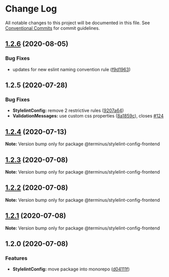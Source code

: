 # Change Log

All notable changes to this project will be documented in this file.
See [Conventional Commits](https://conventionalcommits.org) for commit guidelines.

## [1.2.6](https://github.com/GetTerminus/terminus-oss/compare/@terminus/stylelint-config-frontend@1.2.5...@terminus/stylelint-config-frontend@1.2.6) (2020-08-05)

### Bug Fixes

* updates for new eslint naming convention rule ([f9d1963](https://github.com/GetTerminus/terminus-oss/commit/f9d1963184a2e483274b629e6bb6504e21baa743))

## 1.2.5 (2020-07-28)

### Bug Fixes

* **StylelintConfig:** remove 2 restrictive rules ([9207a64](https://github.com/GetTerminus/terminus-oss/commit/9207a64b5f2bfd01d2a963e8ed19fe0fcfc17377))
* **ValidationMessages:** use custom css properties ([8a1859c](https://github.com/GetTerminus/terminus-oss/commit/8a1859cfcd5629aefae632d6b9fcf13beace838b)), closes [#124](https://github.com/GetTerminus/terminus-oss/issues/124)

## [1.2.4](https://github.com/GetTerminus/terminus-oss/compare/@terminus/stylelint-config-frontend@1.2.3...@terminus/stylelint-config-frontend@1.2.4) (2020-07-13)

**Note:** Version bump only for package @terminus/stylelint-config-frontend

## [1.2.3](https://github.com/GetTerminus/terminus-oss/compare/@terminus/stylelint-config-frontend@1.2.2...@terminus/stylelint-config-frontend@1.2.3) (2020-07-08)

**Note:** Version bump only for package @terminus/stylelint-config-frontend

## [1.2.2](https://github.com/GetTerminus/terminus-oss/compare/@terminus/stylelint-config-frontend@1.2.1...@terminus/stylelint-config-frontend@1.2.2) (2020-07-08)

**Note:** Version bump only for package @terminus/stylelint-config-frontend

## [1.2.1](https://github.com/GetTerminus/terminus-oss/compare/@terminus/stylelint-config-frontend@1.2.0...@terminus/stylelint-config-frontend@1.2.1) (2020-07-08)

**Note:** Version bump only for package @terminus/stylelint-config-frontend

## 1.2.0 (2020-07-08)

### Features

* **StylelintConfig:** move package into monorepo ([d04111f](https://github.com/GetTerminus/terminus-oss/commit/d04111fe906a8ed91cf17a659ac0bcb24ee4910f))
